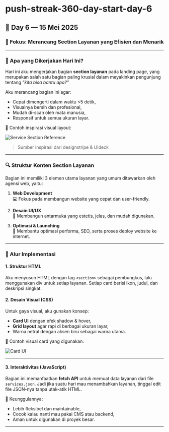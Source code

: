 # push-streak-360-day-start-day-6

## 📅 Day 6 — 15 Mei 2025  
### 🎯 Fokus: Merancang Section Layanan yang Efisien dan Menarik

---

### 🧩 Apa yang Dikerjakan Hari Ini?

Hari ini aku mengerjakan bagian **section layanan** pada landing page, yang merupakan salah satu bagian paling krusial dalam meyakinkan pengunjung tentang _"kita bisa bantu apa?"_

Aku merancang bagian ini agar:
- Cepat dimengerti dalam waktu <5 detik,
- Visualnya bersih dan profesional,
- Mudah di-scan oleh mata manusia,
- Responsif untuk semua ukuran layar.

📸 Contoh inspirasi visual layout:

![Service Section Reference](https://i.imgur.com/e74TnbP.png)

> Sumber inspirasi dari designstripe & UIdeck

---

### 🔍 Struktur Konten Section Layanan

Bagian ini memiliki 3 elemen utama layanan yang umum ditawarkan oleh agensi web, yaitu:

1. **Web Development**  
   💻 Fokus pada membangun website yang cepat dan user-friendly.

2. **Desain UI/UX**  
   🎨 Membangun antarmuka yang estetis, jelas, dan mudah digunakan.

3. **Optimasi & Launching**  
   🚀 Membantu optimasi performa, SEO, serta proses deploy website ke internet.

---

### 🧠 Alur Implementasi

#### 1. **Struktur HTML**
Aku menyusun HTML dengan tag `<section>` sebagai pembungkus, lalu menggunakan div untuk setiap layanan. Setiap card berisi ikon, judul, dan deskripsi singkat.

#### 2. **Desain Visual (CSS)**
Untuk gaya visual, aku gunakan konsep:
- **Card UI** dengan efek shadow & hover,
- **Grid layout** agar rapi di berbagai ukuran layar,
- Warna netral dengan aksen biru sebagai warna utama.

📸 Contoh visual card yang digunakan:

![Card UI](https://i.imgur.com/pGhBB2z.png)

---

#### 3. **Interaktivitas (JavaScript)**
Bagian ini memanfaatkan **fetch API** untuk memuat data layanan dari file `services.json`. Jadi jika suatu hari mau menambahkan layanan, tinggal edit file JSON-nya tanpa utak-atik HTML.

📌 Keunggulannya:
- Lebih fleksibel dan maintainable,
- Cocok kalau nanti mau pakai CMS atau backend,
- Aman untuk digunakan di proyek besar.

---

